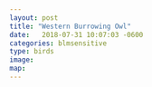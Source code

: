 ```yaml
---
layout: post
title: "Western Burrowing Owl"
date:   2018-07-31 10:07:03 -0600
categories: blmsensitive
type: birds
image:
map:
---
```


